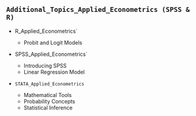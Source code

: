 ## `Additional_Topics_Applied_Econometrics (SPSS & R)`

- R_Applied_Econometrics`
  - Probit and Logit Models

- SPSS_Applied_Econometrics`
  - Introducing SPSS
  - Linear Regression Model 
  
- `STATA_Applied_Econometrics`
  - Mathematical Tools
  - Probability Concepts
  - Statistical Inference
